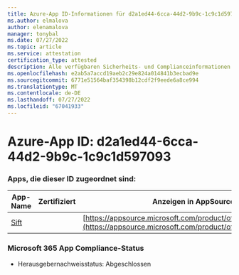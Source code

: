 ```yaml
---
title: Azure-App ID-Informationen für d2a1ed44-6cca-44d2-9b9c-1c9c1d597093
ms.author: elmalova
author: elenamalova
manager: tonybal
ms.date: 07/27/2022
ms.topic: article
ms.service: attestation
certification_type: attested
description: Alle verfügbaren Sicherheits- und Complianceinformationen für d2a1ed44-6cca-44d2-9b9c-1c9c1d597093.
ms.openlocfilehash: e2ab5a7accd19aeb2c29e824a014841b3ecbad9e
ms.sourcegitcommit: 6771e51564baf354398b12cdf2f9eede6a8ce994
ms.translationtype: MT
ms.contentlocale: de-DE
ms.lasthandoff: 07/27/2022
ms.locfileid: "67041933"
---
```

# <a name="azure-app-id-d2a1ed44-6cca-44d2-9b9c-1c9c1d597093"></a>Azure-App ID: d2a1ed44-6cca-44d2-9b9c-1c9c1d597093


### <a name="apps-associated-with-this-id"></a>Apps, die dieser ID zugeordnet sind:
| **App-Name** | **Zertifiziert** | **Anzeigen in AppSource** |
|--------------|---------------|-----------------------|
| [Sift](../forward/WA200002545.md) |  | [https://appsource.microsoft.com/product/office/WA200002545](https://appsource.microsoft.com/product/office/WA200002545) |

### <a name="microsoft-365-app-compliance-status"></a>Microsoft 365 App Compliance-Status
- Herausgebernachweisstatus: Abgeschlossen

